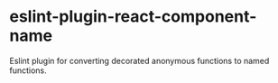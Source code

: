 # eslint-plugin-react-component-name
Eslint plugin for converting decorated anonymous functions to named functions.
